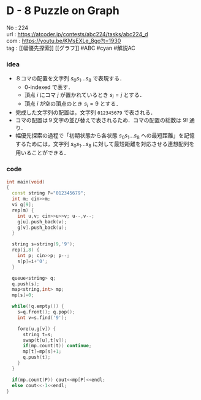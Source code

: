 # D - 8 Puzzle on Graph

No	: 224  
url	: https://atcoder.jp/contests/abc224/tasks/abc224_d  
com	: https://youtu.be/KMsEXLe_8go?t=1930  
tag	: [[幅優先探索]] [[グラフ]] #ABC #cyan #解説AC 

### idea
- ８コマの配置を文字列 $s_0s_1\dots s_8$ で表現する．
	- 0-indexed で表す．
	- 頂点 $i$ にコマ $j$ が置かれているとき $s_i=j$ とする．
	- 頂点 $i$ が空の頂点のとき $s_i=9$ とする．
- 完成した文字列の配置は，文字列 `012345679` で表される．
- コマの配置は９文字の並び替えで表されるため．コマの配置の総数は $9!$ 通り．
- 幅優先探索の過程で「初期状態から各状態 $s_0s_1\dots s_8$ への最短距離」を記憶するためには，文字列 $s_0s_1\dots s_8$ に対して最短距離を対応させる連想配列を用いることができる．

### code
```cpp
int	main(void)
{
  const string P="012345679";
  int m; cin>>m;
  vi g[9];
  rep(m) {
    int u,v; cin>>u>>v; u--,v--;
    g[u].push_back(v);
    g[v].push_back(u);
  }

  string s=string(9,'9');
  rep(i,8) {
    int p; cin>>p; p--;
    s[p]=i+'0';
  }

  queue<string> q;
  q.push(s);
  map<string,int> mp;
  mp[s]=0;

  while(!q.empty()) {
    s=q.front(); q.pop();
    int v=s.find('9');

    fore(u,g[v]) {
      string t=s;
      swap(t[u],t[v]);
      if(mp.count(t)) continue;
      mp[t]=mp[s]+1;
      q.push(t);
    }
  }

  if(mp.count(P)) cout<<mp[P]<<endl;
  else cout<<-1<<endl; 
}
```